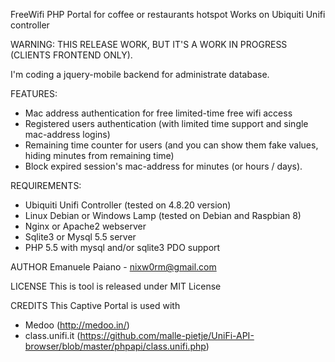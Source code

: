 FreeWifi PHP Portal for coffee or restaurants hotspot
Works on Ubiquiti Unifi controller

WARNING: THIS RELEASE WORK, BUT IT'S A WORK IN PROGRESS (CLIENTS FRONTEND ONLY). 

I'm coding a jquery-mobile backend for administrate database.

FEATURES:
- Mac address authentication for free limited-time free wifi access
- Registered users authentication (with limited time support and single mac-address logins)
- Remaining time counter for users (and you can show them fake values, hiding minutes from 
  remaining time)
- Block expired session's mac-address for minutes (or hours / days).

REQUIREMENTS:

- Ubiquiti Unifi Controller (tested on 4.8.20 version)
- Linux Debian or Windows Lamp (tested on Debian and Raspbian 8)
- Nginx or Apache2 webserver
- Sqlite3 or Mysql 5.5 server
- PHP 5.5 with mysql and/or sqlite3 PDO support 

AUTHOR
Emanuele Paiano - nixw0rm@gmail.com

LICENSE
This is tool is released under MIT License

CREDITS
This Captive Portal is used with
- Medoo (http://medoo.in/)
- class.unifi.it (https://github.com/malle-pietje/UniFi-API-browser/blob/master/phpapi/class.unifi.php)
